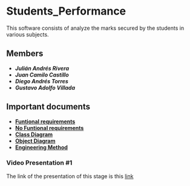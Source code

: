 # Students_Performance
This software consists of analyze the marks secured by the students in various subjects.

## Members
- **_Julián Andrés Rivera_** 
- **_Juan Camilo Castillo_** 
- **_Diego Andrés Torres_** 
- **_Gustavo Adolfo Villada_** 


## Important documents
- [ **Funtional requirements** ](https://docs.google.com/document/d/1kjheYaw0f0OE7OHN7IJmPgISDKB7Irt8vXzq28fp9zE/edit?usp=sharing)
- [ **No Funtional requirements** ](https://docs.google.com/document/d/1KfjjfUOnYAS4wksXGwnv0OQebtJM4IWTe7q7Xt3L9OY/edit?usp=sharing)
- [ **Class Diagram** ](https://github.com/JulianAndresRiveraCarrillo/Students_Performance/blob/main/Student_Performance/DOCS/Student_Performance%20Class%20Diagram.pdf)
- [ **Object Diagram** ](https://github.com/JulianAndresRiveraCarrillo/Students_Performance/blob/main/Student_Performance/DOCS/Object%20Diagram.pdf)
- [ **Engineering Method** ](https://docs.google.com/document/d/1iu-uSYl-XtB6AjygmmitAnvQhwXgfxVkvtxycI4IwGQ/edit)

### Video Presentation #1
The link of the presentation of this stage is this [link](https://youtu.be/5BTjG3G30BU)
